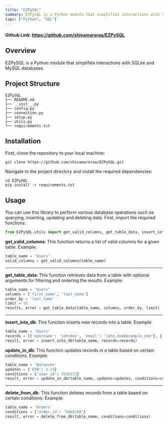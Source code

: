 ```yaml
---
title: "EZPySQL"
summary: EZPySQL is a Python module that simplifies interactions with SQLite and MySQL databases.
tags: ["Python", "SQL"]
---
```



#### Github Link: https://github.com/shivamaroraa/EZPySQL

## Overview
EZPySQL is a Python module that simplifies interactions with SQLite and MySQL databases.


## Project Structure
````
EZPySQL
├── README.md
├── __init__.py
├── config.py
├── connection.py
├── setup.py
├── utils.py
└── requirements.txt

````

## Installation
First, clone the repository to your local machine:
````
git clone https://github.com/shivamaroraa/EZPySQL.git
````
Navigate to the project directory and install the required dependencies:
````
cd EZPySQL
pip install -r requirements.txt
````
## Usage
You can use this library to perform various database operations such as querying, inserting, updating and deleting data.
First, import the required functions:
`````python
from EZPySQL.utils import get_valid_columns, get_table_data, insert_into_db, update_in_db, delete_from_db
`````

**get_valid_columns**:
This function returns a list of valid columns for a given table.
Example:
`````python
table_name = 'Users'
valid_columns = get_valid_columns(table_name)
`````
---

**get_table_data**:
This function retrieves data from a table with optional arguments for filtering and ordering the results.
Example:
`````python
table_name = 'Users'
columns = ['first_name', 'last_name']
order_by = 'last_name'
limit = 10
results, error = get_table_data(table_name, columns, order_by, limit)
`````

--- 

**insert_into_db**:
This function inserts new records into a table.
Example:
```python
table_name = 'Users'
records = [{'username': 'johndoe', 'email': 'john.doe@example.com'}, {'username': 'janedoe', 'email': 'jane.doe@example.com'}]
result, error = insert_into_db(table_name, records=records)
`````
**update_in_db**:
This function updates records in a table based on certain conditions.
Example:
`````python
table_name = 'Balances'
updates = {'ETH': 3.24}
conditions = {'user_id': 7838313}
result, error = update_in_db(table_name, updates=updates, conditions=conditions)
`````

---

**delete_from_db**:
This function deletes records from a table based on certain conditions.
Example:
`````python
table_name = 'Orders'
conditions = {'order_id': 'hAb2cb8'}
result, error = delete_from_db(table_name, conditions=conditions)
`````
